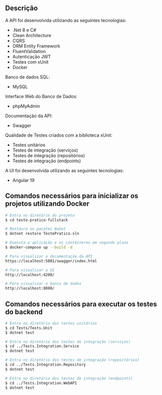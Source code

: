 ## Descrição

A API foi desenvolvida utilizando as seguintes tecnologias:

- .Net 8 e C#
- Clean Architecture
- CQRS
- ORM Entity Framework
- FluentValidation
- Autenticação JWT
- Testes com xUnit
- Docker

Banco de dados SQL:

- MySQL

Interface Web do Banco de Dados:

- phpMyAdmin

Documentação da API:

- Swagger

Qualidade de Testes criados com a biblioteca xUnit:

- Testes unitários
- Testes de integração (serviços)
- Testes de integração (repositórios)
- Testes de integração (endpoints)

A UI foi desenvolvida utilizando as seguintes tecnologias:

- Angular 19


## Comandos necessários para inicializar os projetos utilizando Docker

```bash
# Entra no diretório do projeto
$ cd teste-pratico-fullstack

# Restaura os pacotes NuGet
$ dotnet restore TestePratico.sln

# Executa a aplicação e os contêineres em segundo plano
$ docker-compose up --build -d

# Para visualizar a documentação da API
https://localhost:5001/swagger/index.html

# Para visualizar a UI
http://localhost:4200/

# Para visualizar o banco de dados
http://localhost:8080/
```

## Comandos necessários para executar os testes do backend

```bash
# Entra no diretório dos testes unitários
$ cd Tests/Tests.Unit
$ dotnet test

# Entra no diretório dos testes de integração (serviços)
$ cd ../Tests.Integration.Service
$ dotnet test

# Entra no diretório dos testes de integração (repositórios)
$ cd ../Tests.Integration.Repository
$ dotnet test

# Entra no diretório dos testes de integração (endpoints)
$ cd ../Tests.Integration.WebAPI
$ dotnet test

```